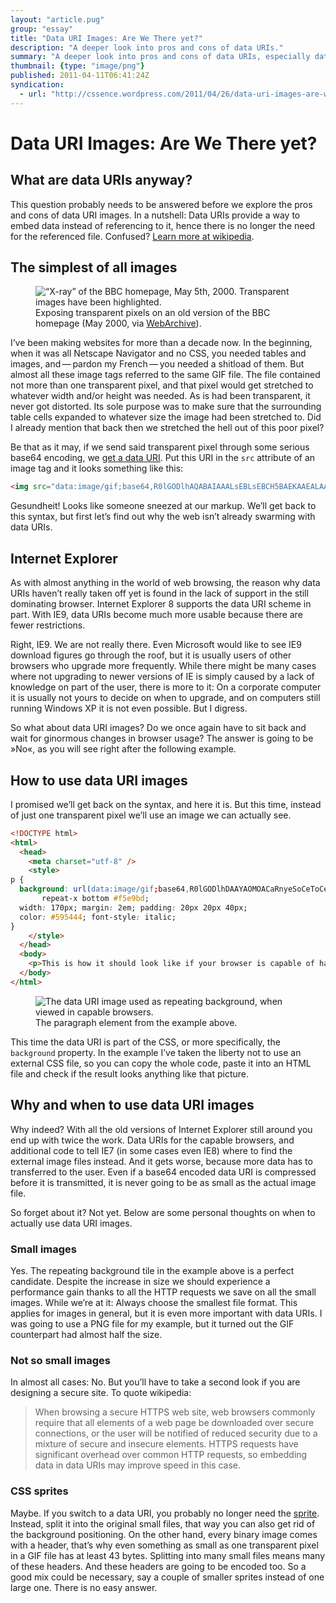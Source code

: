 ```yaml
---
layout: "article.pug"
group: "essay"
title: "Data URI Images: Are We There yet?"
description: "A deeper look into pros and cons of data URIs."
summary: "A deeper look into pros and cons of data URIs, especially data URI images. One size fits all, or not useful at all?"
thumbnail: {type: "image/png"}
published: 2011-04-11T06:41:24Z
syndication:
  - url: "http://cssence.wordpress.com/2011/04/26/data-uri-images-are-we-there-yet/"
---
```


# Data URI Images: Are We There yet?

## What are data URIs anyway?

This question probably needs to be answered before we explore the pros and cons of data URI images. In a nutshell: Data URIs provide a way to embed data instead of referencing to it, hence there is no longer the need for the referenced file. Confused? [Learn more at wikipedia](http://en.wikipedia.org/wiki/Data_URI_scheme).

## The simplest of all images

<figure class="portrait"><img src="/2011/data-uri-images-are-we-there-yet.bbc-homepage-may-2000-with-clearpixel.png" alt="“X-ray” of the BBC homepage, May 5th, 2000. Transparent images have been highlighted."><figcaption>Exposing transparent pixels on an old version of the BBC homepage (May 2000, via <a href="http://web.archive.org">WebArchive</a>).</figcaption></figure>

I’ve been making websites for more than a decade now. In the beginning, when it was all Netscape Navigator and no CSS, you needed tables and images, and&thinsp;—&thinsp;pardon my French&thinsp;—&thinsp;you needed a shitload of them. But almost all these image tags referred to the same GIF file. The file contained not more than one transparent pixel, and that pixel would get stretched to whatever width and/or height was needed. As is had been transparent, it never got distorted. Its sole purpose was to make sure that the surrounding table cells expanded to whatever size the image had been stretched to. Did I already mention that back then we stretched the hell out of this poor pixel?

Be that as it may, if we send said transparent pixel through some serious base64 encoding, we [get a data URI](http://www.sveinbjorn.org/dataurlmaker). Put this URI in the <code>src</code> attribute of an image tag and it looks something like this:

```html
<img src="data:image/gif;base64,R0lGODlhAQABAIAAALsEBLsEBCH5BAEKAAEALAAAAAABAAEAAAICTAEAOw==" />
```

<span lang="de">Gesundheit!</span> Looks like someone sneezed at our markup. We’ll get back to this syntax, but first let’s find out why the web isn’t already swarming with data URIs.

## Internet Explorer

As with almost anything in the world of web browsing, the reason why data URIs haven’t really taken off yet is found in the lack of support in the still dominating browser. Internet Explorer&nbsp;8 supports the data URI scheme in part. With IE9, data URIs become much more usable because there are fewer restrictions.

Right, IE9. We are not really there. Even Microsoft would like to see IE9 download figures go through the roof, but it is usually users of other browsers who upgrade more frequently. While there might be many cases where not upgrading to newer versions of IE is simply caused by a lack of knowledge on part of the user, there is more to it: On a corporate computer it is usually not yours to decide on when to upgrade, and on computers still running Windows XP it is not even possible. But I digress.

So what about data URI images? Do we once again have to sit back and wait for ginormous changes in browser usage? The answer is going to be »No«, as you will see right after the following example.

## How to use data URI images

I promised we’ll get back on the syntax, and here it is. But this time, instead of just one transparent pixel we’ll use an image we can actually see.

```html
<!DOCTYPE html>
<html>
  <head>
    <meta charset="utf-8" />
    <style>
p {
  background: url(data:image/gif;base64,R0lGODlhDAAYAOMOACaRnyeSoCeToCeToSeVoyiWpCynti+xwTCzwzK9zjbM3jfO4TjQ4zjR4////////yH5BAEKAA8ALAAAAAAMABgAAAQp8MlJ62OALPuMKESAVEdhmkIiKcPpFkDTvu5M33iu73zv/8CgcEgcRgAAOw==)
       repeat-x bottom #f5e9bd;
  width: 170px; margin: 2em; padding: 20px 20px 40px;
  color: #595444; font-style: italic;
}
    </style>
  </head>
  <body>
    <p>This is how it should look like if your browser is capable of handling data URI images.</p>
  </body>
</html>
```

<figure><img src="/2011/data-uri-images-are-we-there-yet.background-demo.png" alt="The data URI image used as repeating background, when viewed in capable browsers."><figcaption>The paragraph element from the example above.</figcaption></figure>

This time the data URI is part of the CSS, or more specifically, the `background` property. In the example I’ve taken the liberty not to use an external CSS file, so you can copy the whole code, paste it into an HTML file and check if the result looks anything like that picture.

## Why and when to use data URI images

Why indeed? With all the old versions of Internet Explorer still around you end up with twice the work. Data URIs for the capable browsers, and additional code to tell IE7 (in some cases even IE8) where to find the external image files instead. And it gets worse, because more data has to transferred to the user. Even if a base64 encoded data URI is compressed before it is transmitted, it is never going to be as small as the actual image file.

So forget about it? Not yet. Below are some personal thoughts on when to actually use data URI images.

### Small images

Yes. The repeating background tile in the example above is a perfect candidate. Despite the increase in size we should experience a performance gain thanks to all the HTTP requests we save on all the small images. While we’re at it: Always choose the smallest file format. This applies for images in general, but it is even more important with data URIs. I was going to use a PNG file for my example, but it turned out the GIF counterpart had almost half the size.

### Not so small images

In almost all cases: No. But you’ll have to take a second look if you are designing a secure site. To quote wikipedia:

> When browsing a secure HTTPS web site, web browsers commonly require that all elements of a web page be downloaded over secure connections, or the user will be notified of reduced security due to a mixture of secure and insecure elements. HTTPS requests have significant overhead over common HTTP requests, so embedding data in data URIs may improve speed in this case.

### CSS sprites

Maybe. If you switch to a data URI, you probably no longer need the [sprite](http://www.google.com/images/nav_logo65.png). Instead, split it into the original small files, that way you can also get rid of the background positioning. On the other hand, every binary image comes with a header, that’s why even something as small as one transparent pixel in a GIF file has at least 43 bytes. Splitting into many small files means many of these headers. And these headers are going to be encoded too. So a good mix could be necessary, say a couple of smaller sprites instead of one large one. There is no easy answer.
